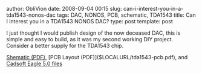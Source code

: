 author: ObliVion
date: 2008-09-04 00:15
slug: can-i-interest-you-in-a-tda1543-nonos-dac
tags: DAC, NONOS, PCB, schematic, TDA1543
title: Can I interest you in a TDA1543 NONOS DAC?
type: post
template: post


I just thought I would publish design of the now deceased DAC, this is
simple and easy to build, as it was my second working DIY project.
Consider a better supply for the TDA1543 chip.

[Shematic (PDF)]($LOCALURL/tda1543-sch.pdf),
[PCB Layout (PDF)]($LOCALURL/tda1543-pcb.pdf), and
[Cadsoft Eagle 5.0 files]($LOCALURL/tda1543-nonos-dac.zip)
